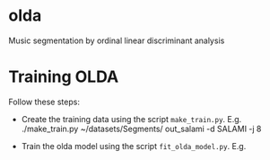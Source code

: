 olda
====

Music segmentation by ordinal linear discriminant analysis

Training OLDA
=============

Follow these steps:

* Create the training data using the script `make_train.py`. E.g.
    ./make_train.py ~/datasets/Segments/ out_salami -d SALAMI -j 8

* Train the olda model using the script `fit_olda_model.py`. E.g.
